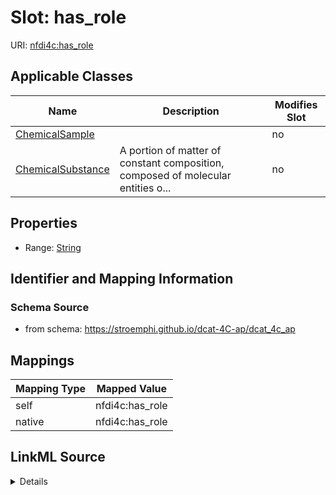 

# Slot: has_role



URI: [nfdi4c:has_role](https://stroemphi.github.io/dcat-4C-ap/dcat_4c_ap/has_role)



<!-- no inheritance hierarchy -->





## Applicable Classes

| Name | Description | Modifies Slot |
| --- | --- | --- |
| [ChemicalSample](ChemicalSample.md) |  |  no  |
| [ChemicalSubstance](ChemicalSubstance.md) | A portion of matter of constant composition, composed of molecular entities o... |  no  |







## Properties

* Range: [String](String.md)





## Identifier and Mapping Information







### Schema Source


* from schema: https://stroemphi.github.io/dcat-4C-ap/dcat_4c_ap




## Mappings

| Mapping Type | Mapped Value |
| ---  | ---  |
| self | nfdi4c:has_role |
| native | nfdi4c:has_role |




## LinkML Source

<details>
```yaml
name: has_role
from_schema: https://stroemphi.github.io/dcat-4C-ap/dcat_4c_ap
rank: 1000
alias: has_role
domain_of:
- ChemicalSubstance
range: string

```
</details>